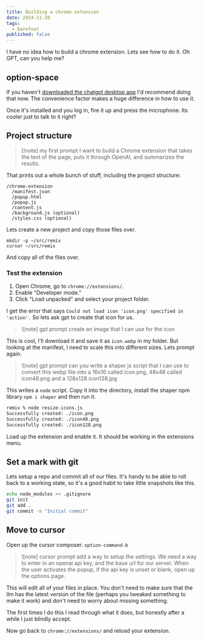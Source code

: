 ```yaml
---
title: Building a chrome extension
date: 2024-11-28
tags:
  - barefoot
published: false
---
```

I have no idea how to build a chrome extension.  Lets see how to do it.  Oh GPT, can you help me?

## option-space

If you haven't [downloaded the chatgpt desktop app](https://openai.com/chatgpt/download/) I'd recommend doing that now.  The convenience factor makes a huge difference in how to use it.

Once it's installed and you log in, fire it up and press the microphone.  Its cooler just to talk to it right?

## Project structure

>[!note] my first prompt
> I want to build a Chrome extension that takes the text of the page, puts it through OpenAI, and summarizes the results.

That prints out a whole bunch of stuff, including the project structure:

```
/chrome-extension
  /manifest.json
  /popup.html
  /popup.js
  /content.js
  /background.js (optional)
  /styles.css (optional)
```

Lets create a new project and copy those files over.

```
mkdir -p ~/src/remix
cursor ~/src/remix
```

And copy all of the files over.
### Test the extension

1. Open Chrome, go to `chrome://extensions/`.
2. Enable "Developer mode."
3. Click "Load unpacked" and select your project folder.

I get the error that says `Could not load icon 'icon.png' specified in 'action'.` So lets ask gpt to create that icon for us.

> ![note] gpt prompt
> create an image that I can use for the icon

This is cool, I'll download it and save it as `icon.webp` in my folder.  But looking at the manifest, I need to scale this into different sizes.  Lets prompt again.

> ![note] gpt prompt
> can you write a shaper js script that I can use to convert this webp file into a 16x16 called icon.png, 48x48 called icon48.png and a 128x128 icon128.jpg

This writes a `node` script.  Copy it into the directory, install the shaper npm library `npm i shaper` and then run it.

```bash
remix % node resize-icons.js
Successfully created: ./icon.png
Successfully created: ./icon48.png
Successfully created: ./icon128.png
```
Load up the extension and enable it.  It should be working in the extensions menu.

## Set a mark with git

Lets setup a repo and commit all of our files.  It's handy to be able to roll back to a working state, so it's a good habit to take little snapshots like this.

```bash
echo node_modules >> .gitignore
git init
git add .
git commit -m "Initial commit"
```

## Move to cursor

Open up the cursor composer.  `option-command-b`

>![note] cursor prompt
> add a way to setup the settings.  We need a way to enter in an openai api key, and the base url for our server.  When the user activates the popup, if the api key is unset or blank, open up the options page.

This will edit all of your files in place.  You don't need to make sure that the llm has the latest version of the file (perhaps you tweaked something to make it work) and don't need to worry about missing something.

The first times I do this I read through what it does, but honestly after a while I just blindly accept.

Now go back to `chrome://extensions/` and reload your extension.  